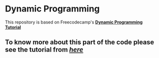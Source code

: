 # Dynamic Programming

This repository is based on Freecodecamp's [**Dynamic Programming Tutorial**](https://youtu.be/oBt53YbR9Kk)

## To know more about this part of the code please see the tutorial from [*here*](https://youtu.be/oBt53YbR9Kk?t=12137) 
